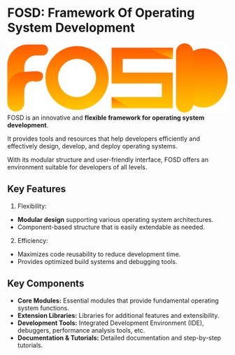 # FOSD: Framework Of Operating System Development
![Logo](./Logo.png)
FOSD is an innovative and **flexible framework for operating system development**.

It provides tools and resources that help developers efficiently and effectively design, develop, and deploy operating systems.

With its modular structure and user-friendly interface, FOSD offers an environment suitable for developers of all levels.

## Key Features

1. Flexibility:

* **Modular design** supporting various operating system architectures.
* Component-based structure that is easily extendable as needed.

2. Efficiency:

* Maximizes code reusability to reduce development time.
* Provides optimized build systems and debugging tools.

## Key Components

* **Core Modules:** Essential modules that provide fundamental operating system functions.
* **Extension Libraries:** Libraries for additional features and extensibility.
* **Development Tools:** Integrated Development Environment (IDE), debuggers, performance analysis tools, etc.
* **Documentation & Tutorials:** Detailed documentation and step-by-step tutorials.